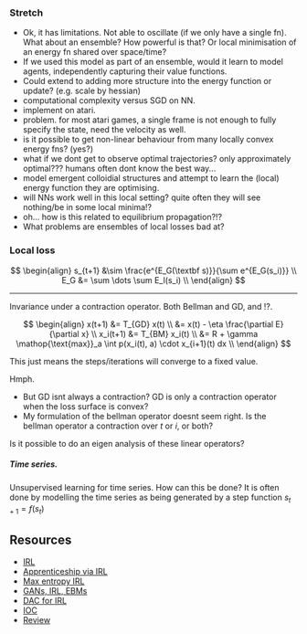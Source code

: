 
### Stretch

- Ok, it has limitations. Not able to oscillate (if we only have a single fn). What about an ensemble? How powerful is that? Or local minimisation of an energy fn shared over space/time?
- If we used this model as part of an ensemble, would it learn to model agents, independently capturing their value functions.
- Could extend to adding more structure into the energy function or update? (e.g. scale by hessian)
- computational complexity versus SGD on NN.
- implement on atari.
- problem. for most atari games, a single frame is not enough to fully specify the state, need the velocity as well.
- is it possible to get non-linear behaviour from many locally convex energy fns? (yes?)
- what if we dont get to observe optimal trajectories? only approximately optimal??? humans often dont know the best way...
- model emergent colloidial structures and attempt to learn the (local) energy function they are optimising.
- will NNs work well in this local setting? quite often they will see nothing/be in some local minima!?
- oh... how is this related to equilibrium propagation?!?
- What problems are ensembles of local losses bad at?

### Local loss

$$
\begin{align}
s_{t+1} &\sim \frac{e^{E_G(\textbf s)}}{\sum e^{E_G(s_i)}} \\
E_G &= \sum \dots \sum E_l(s_i) \\
\end{align}
$$

***


Invariance under a contraction operator. Both Bellman and GD, and !?.

$$
\begin{align}
x(t+1) &= T_{GD} x(t) \\
&= x(t) - \eta \frac{\partial E}{\partial x} \\
x_i(t+1) &= T_{BM} x_i(t) \\
&= R + \gamma \mathop{\text{max}}_a \int p(x_i(t), a) \cdot x_{i+1}(t) dx  \\
\end{align}
$$

This just means the steps/iterations will converge to a fixed value.

Hmph.
- But GD isnt always a contraction? GD is only a contraction operator when the loss surface is convex?
- My formulation of the bellman operator doesnt seem right. Is the bellman operator a contraction over $t$ or $i$, or both?

Is it possible to do an eigen analysis of these linear operators?

##### Time series.

Unsupervised learning for time series. How can this be done? It is often done by modelling the time series as being generated by a step function $s_{t+1} = f(s_t)$



## Resources

- [IRL](https://ai.stanford.edu/~ang/papers/icml00-irl.pdf)
- [Apprenticeship via IRL](https://ai.stanford.edu/~ang/papers/icml04-apprentice.pdf)
- [Max entropy IRL](https://www.aaai.org/Papers/AAAI/2008/AAAI08-227.pdf)
- [GANs, IRL, EBMs](https://arxiv.org/abs/1611.03852)
- [DAC for IRL](https://arxiv.org/abs/1809.02925)
- [IOC](https://arxiv.org/abs/1805.08395)
- [Review](https://arxiv.org/abs/1806.06877)
